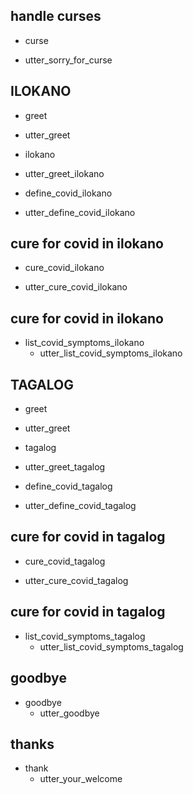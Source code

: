 ## handle curses
 * curse
  - utter_sorry_for_curse
 
## ILOKANO 
 * greet
  - utter_greet
 * ilokano
  - utter_greet_ilokano
 * define_covid_ilokano
  - utter_define_covid_ilokano
  
## cure for covid in ilokano
 * cure_covid_ilokano
  - utter_cure_covid_ilokano
  
## cure for covid in ilokano
 * list_covid_symptoms_ilokano
   - utter_list_covid_symptoms_ilokano
   
## TAGALOG
 * greet
  - utter_greet
 * tagalog
  - utter_greet_tagalog
 * define_covid_tagalog
  - utter_define_covid_tagalog
  
## cure for covid in tagalog
 * cure_covid_tagalog
  - utter_cure_covid_tagalog
  
## cure for covid in tagalog
 * list_covid_symptoms_tagalog
   - utter_list_covid_symptoms_tagalog   
   
## goodbye
* goodbye
   - utter_goodbye
   
## thanks
* thank
   - utter_your_welcome